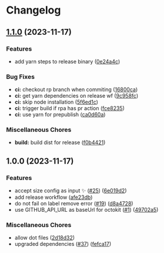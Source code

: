 # Changelog

## [1.1.0](https://github.com/taskmedia/size-label-action/compare/v1.0.0...v1.1.0) (2023-11-17)


### Features

* add yarn steps to release binary ([0e24a4c](https://github.com/taskmedia/size-label-action/commit/0e24a4c71de1a116bc7bffff3ccc6292b8d37dd8))


### Bug Fixes

* **ci:** checkout rp branch when commiting ([16800ca](https://github.com/taskmedia/size-label-action/commit/16800cac4e773e8f650d24c8c566016053290d3b))
* **ci:** get yarn dependencies on release wf ([9c958fc](https://github.com/taskmedia/size-label-action/commit/9c958fca8569ea2a44f295e1a8ba14143dcfe6b0))
* **ci:** skip node installation ([5f6ed1c](https://github.com/taskmedia/size-label-action/commit/5f6ed1c1e8f8d9314a41a2b5d6d6c7178e2759fc))
* **ci:** trigger build if rpa has pr action ([fce8235](https://github.com/taskmedia/size-label-action/commit/fce8235869dc594566f4a5e6f94f2bca9699b406))
* **ci:** use yarn for prepublish ([ca0d60a](https://github.com/taskmedia/size-label-action/commit/ca0d60a9d39353998dd8d51274e51fb1daf3cc4c))


### Miscellaneous Chores

* **build:** build dist for release ([f0b4421](https://github.com/taskmedia/size-label-action/commit/f0b442190a861a02812f5c64e1e91347ea4af4ca))

## 1.0.0 (2023-11-17)


### Features

* accept size config as input ✨ ([#25](https://github.com/taskmedia/size-label-action/issues/25)) ([6e019d2](https://github.com/taskmedia/size-label-action/commit/6e019d28eac8a5a84ed7af732a769ee8b18de1db))
* add release workflow ([afe23db](https://github.com/taskmedia/size-label-action/commit/afe23dbfcc490c7ef79b04c019c13ff09c5e7610))
* do not fail on label remove error ([#19](https://github.com/taskmedia/size-label-action/issues/19)) ([d8a4728](https://github.com/taskmedia/size-label-action/commit/d8a472826920ffa63e6285dffcaa0df6eb38e48e))
* use GITHUB_API_URL as baseUrl for octokit ([#1](https://github.com/taskmedia/size-label-action/issues/1)) ([49702a5](https://github.com/taskmedia/size-label-action/commit/49702a5a2b9c2e3cc2ceee46af7038a10f48a0d8))


### Miscellaneous Chores

* allow dot files ([2d18d32](https://github.com/taskmedia/size-label-action/commit/2d18d32a1b24836dc12f91178013967963f0bd6d))
* upgraded dependencies ([#37](https://github.com/taskmedia/size-label-action/issues/37)) ([fefca17](https://github.com/taskmedia/size-label-action/commit/fefca174ed70e310691357a0e7acf5a538ba5357))
